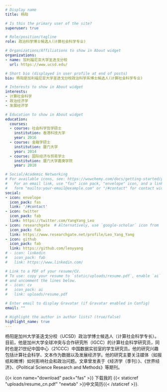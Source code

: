 ```yaml
---
# Display name
title: 杨阳

# Is this the primary user of the site?
superuser: true

# Role/position/tagline
role: 政治科学博士候选人(计算社会科学专业)

# Organizations/Affiliations to show in About widget
organizations:
- name: 加利福尼亚大学圣迭戈分校
  url: https://www.ucsd.edu/

# Short bio (displayed in user profile at end of posts)
bio: 杨阳是加利福尼亚大学圣迭戈分校政治科学系博士候选人(计算社会科学专业)

# Interests to show in About widget
interests:
- 计算社会科学
- 政治经济学
- 发展经济学

# Education to show in About widget
education:
  courses:
  - course: 社会科学哲学硕士
    institution: 香港科技大学
    year: 2016
  - course: 金融学硕士
    institution: 厦门大学
    year: 2014
  - course: 国际经济与贸易学士
    institution: 厦门大学嘉庚学院
    year: 2010

# Social/Academic Networking
# For available icons, see: https://wowchemy.com/docs/getting-started/page-builder/#icons
#   For an email link, use "fas" icon pack, "envelope" icon, and a link in the
#   form "mailto:your-email@example.com" or "/#contact" for contact widget.
social:
- icon: envelope
  icon_pack: fas
  link: '/#contact'
- icon: twitter
  icon_pack: fab
  link: https://twitter.com/YangYang_Leo
- icon: researchgate  # Alternatively, use `google-scholar` icon from `ai` icon pack
  icon_pack: fab
  link: https://www.researchgate.net/profile/Leo_Yang_Yang
- icon: github
  icon_pack: fab
  link: https://github.com/leoyyang
# - icon: linkedin
#   icon_pack: fab
#   link: https://www.linkedin.com/

# Link to a PDF of your resume/CV.
# To use: copy your resume to `static/uploads/resume.pdf`, enable `ai` icons in `params.toml`, 
# and uncomment the lines below.
# - icon: cv
#   icon_pack: ai
#   link: uploads/resume.pdf

# Enter email to display Gravatar (if Gravatar enabled in Config)
email: ""

# Highlight the author in author lists? (true/false)
highlight_name: true
---
```


杨阳是加州大学圣迭戈分校（UCSD）政治学博士候选人（计算社会科学专长）。目前，他是加州大学全球冲突与合作研究所（IGCC）的计算社会科学研究员，同时也是21世纪中国中心（21CCC）中国数据实验室的学生研究员。他的研究兴趣包括计算社会科学、文本作为数据以及发展经济学。他的研究主要关注媒体（如报纸和微博）如何影响社会和政治问题。文章曾发表于《经济学（季刊）》、《世界经济》、《Political Science Research and Methods》等期刊。

{{< icon name="download" pack="fas" >}} 下载我的 {{< staticref "uploads/resume_cn.pdf" "newtab" >}}中文简历{{< /staticref >}}.
